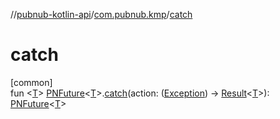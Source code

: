 //[pubnub-kotlin-api](../../index.md)/[com.pubnub.kmp](index.md)/[catch](catch.md)

# catch

[common]\
fun &lt;[T](catch.md)&gt; [PNFuture](-p-n-future/index.md)&lt;[T](catch.md)&gt;.[catch](catch.md)(action: ([Exception](https://kotlinlang.org/api/latest/jvm/stdlib/kotlin/-exception/index.html)) -&gt; [Result](../com.pubnub.api.v2.callbacks/-result/index.md)&lt;[T](catch.md)&gt;): [PNFuture](-p-n-future/index.md)&lt;[T](catch.md)&gt;

